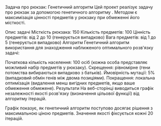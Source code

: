 Задача про рюкзак: Генетичний алгоритм
Цей проект реалізує задачу про рюкзак за допомогою генетичного алгоритму . Методом є максимізація цінності предметів у рюкзаку при обмеженні його місткості.

Опис задачі
Місткість рюкзака: 150
Кількість предметів: 100
Цінність предметів: від 2 до 10 (генерується випадково)
Вага предметів: від 1 до 5 (генерується випадково)
Алгоритм
Генетичний алгоритм використання для знаходження наближеного оптимального розв'язку задачі:

Початкова кількість населення: 100 осіб (кожна особа представляє можливий набір предметів у рюкзаку).
Скрещення: рівномірне (гени потомства вибираються випадково з батьків).
Ймовірність мутації: 5% (випадковий обмін генів між двома позиціями).
Покращення: локальна оптимізація (видалення менш вигідних предметів, якщо ваше обмеження обмежене).
Результати
На веб-сторінці виводиться графік незалежності якості розв'язку (визначення цільової функції) від алгоритму ітерацій.

Графік показує, як генетичний алгоритм поступово досягає рішення з максимальною ціною предметів.
Значення якості фіксується кожні 20 ітерацій.
